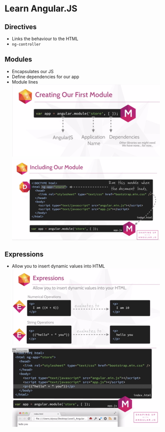 # Learn Angular.JS

## Directives
  - Links the behaviour to the HTML
  - `ng-controller`

## Modules
  - Encapsulates our JS
  - Define dependencies for our app
  - Module lines
  ![alt text](images/01-module.png "module line slide")
  ![alt text](images/02-module.png "Include module")

## Expressions
  - Allow you to insert dynamic values into HTML
  ![alt text](images/01-expressions.png "module line slide")
  ![alt text](images/02-expressions.png "module line slide")
